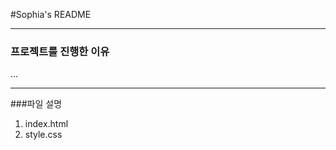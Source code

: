 #Sophia's README

----------------

### 프로젝트를 진행한 이유
...


----------------

###파일 설명
1. index.html
2. style.css